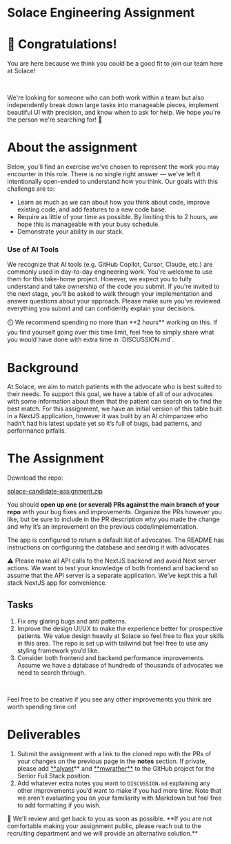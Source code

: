 # Solace Engineering Assignment

# **🎉 Congratulations!**

You are here because we think you could be a good fit to join our team here at Solace!

‍

We're looking for someone who can both work within a team but also independently break down large tasks into manageable pieces, implement beautiful UI with precision, and know when to ask for help. We hope you're the person we're searching for! 🚀

# **About the assignment**

Below, you'll find an exercise we've chosen to represent the work you may encounter in this role. There is no single right answer — we've left it intentionally open-ended to understand how you think. Our goals with this challenge are to:

- Learn as much as we can about how you think about code, improve existing code, and add features to a new code base.
- Require as little of your time as possible. By limiting this to 2 hours, we hope this is manageable with your busy schedule.
- Demonstrate your ability in our stack.

### Use of AI Tools

We recognize that AI tools (e.g. GitHub Copilot, Cursor, Claude, etc.) are commonly used in day-to-day engineering work. You're welcome to use them for this take-home project. However, we expect you to fully understand and take ownership of the code you submit. If you're invited to the next stage, you’ll be asked to walk through your implementation and answer questions about your approach. Please make sure you’ve reviewed everything you submit and can confidently explain your decisions.

<aside>
⏲️ We recommend spending no more than **2 hours** working on this. If you find yourself going over this time limit, feel free to simply share what you would have done with extra time in `DISCUSSION.md`.

</aside>

# **Background**

At Solace, we aim to match patients with the advocate who is best suited to their needs. To support this goal, we have a table of all of our advocates with some information about them that the patient can search on to find the best match. For this assignment, we have an initial version of this table built in a NextJS application, however it was built by an AI chimpanzee who hadn’t had his latest update yet so it’s full of bugs, bad patterns, and performance pitfalls.

# The Assignment

Download the repo:

[solace-candidate-assignment.zip](attachment:9975938a-5be0-4127-84dc-c45b5f6b2d05:solace-candidate-assignment.zip)

You should **open up one (or several) PRs against the main branch of your repo** with your bug fixes and improvements. Organize the PRs however you like, but be sure to include in the PR description why you made the change and why it’s an improvement on the previous code/implementation.

The app is configured to return a default list of advocates. The README has instructions on configuring the database and seeding it with advocates.

<aside>
⚠️ Please make all API calls to the NextJS backend and avoid Next server actions. We want to test your knowledge of both frontend and backend so assume that the API server is a separate application. We’ve kept this a full stack NextJS app for convenience.

</aside>

## Tasks

1. Fix any glaring bugs and anti patterns.
2. Improve the design UI/UX to make the experience better for prospective patients. We value design heavily at Solace so feel free to flex your skills in this area. The repo is set up with tailwind but feel free to use any styling framework you’d like.
3. Consider both frontend and backend performance improvements. Assume we have a database of hundreds of thousands of advocates we need to search through.

‍

Feel free to be creative if you see any other improvements you think are worth spending time on!

# Deliverables

1. Submit the assignment with a link to the cloned repo with the PRs of your changes on the previous page in the **notes** section. If private, please add [\*\*alyant](https://github.com/alyant)** and [**mwrather\*\*](https://github.com/mwrather) to the GitHub project for the Senior Full Stack position.
2. Add whatever extra notes you want to `DISCUSSION.md` explaining any other improvements you’d want to make if you had more time. Note that we aren't evaluating you on your familiarity with Markdown but feel free to add formatting if you wish.

<aside>
🎉 We'll review and get back to you as soon as possible. **If you are not comfortable making your assignment public, please reach out to the recruiting department and we will provide an alternative solution.**

</aside>
